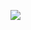 
<a href=""> <img align="center" src="https://github-readme-stats-sigma-five.vercel.app/api/top-langs/?username=yasingunay&theme=light&line_height=40&hide=css"/> </a>
